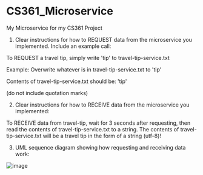 # CS361_Microservice
My Microservice for my CS361 Project

1. Clear instructions for how to REQUEST data from the microservice you implemented. Include an example call:

  To REQUEST a travel tip, simply write 'tip' to travel-tip-service.txt
  
  Example:
  Overwrite whatever is in travel-tip-service.txt to 'tip'
  
  Contents of travel-tip-service.txt should be: 'tip'
  
  (do not include quotation marks)

2. Clear instructions for how to RECEIVE data from the microservice you implemented:

  To RECEIVE data from travel-tip, wait for 3 seconds after requesting, then read the contents of travel-tip-service.txt to a string.
  The contents of travel-tip-service.txt will be a travel tip in the form of a string (utf-8)!

3. UML sequence diagram showing how requesting and receiving data work:

![image](https://user-images.githubusercontent.com/114119064/218671973-81f8235e-73d2-44ff-be4d-5e1539f22e00.png)
